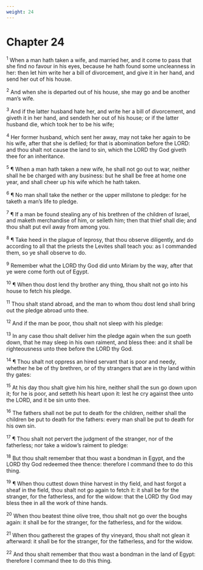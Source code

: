 ```yaml
---
weight: 24
---
```


# Chapter 24

<sup>1</sup> When a man hath taken a wife, and married her, and it come to pass that she find no favour in his eyes, because he hath found some uncleanness in her: then let him write her a bill of divorcement, and give it in her hand, and send her out of his house. 

<sup>2</sup> And when she is departed out of his house, she may go and be another man’s wife. 

<sup>3</sup> And if the latter husband hate her, and write her a bill of divorcement, and giveth it in her hand, and sendeth her out of his house; or if the latter husband die, which took her to be his wife; 

<sup>4</sup> Her former husband, which sent her away, may not take her again to be his wife, after that she is defiled; for that is abomination before the LORD: and thou shalt not cause the land to sin, which the LORD thy God giveth thee for an inheritance. 

<sup>5</sup> ¶ When a man hath taken a new wife, he shall not go out to war, neither shall he be charged with any business: but he shall be free at home one year, and shall cheer up his wife which he hath taken. 

<sup>6</sup> ¶ No man shall take the nether or the upper millstone to pledge: for he taketh a man’s life to pledge. 

<sup>7</sup> ¶ If a man be found stealing any of his brethren of the children of Israel, and maketh merchandise of him, or selleth him; then that thief shall die; and thou shalt put evil away from among you. 

<sup>8</sup> ¶ Take heed in the plague of leprosy, that thou observe diligently, and do according to all that the priests the Levites shall teach you: as I commanded them, so ye shall observe to do. 

<sup>9</sup> Remember what the LORD thy God did unto Miriam by the way, after that ye were come forth out of Egypt. 

<sup>10</sup> ¶ When thou dost lend thy brother any thing, thou shalt not go into his house to fetch his pledge. 

<sup>11</sup> Thou shalt stand abroad, and the man to whom thou dost lend shall bring out the pledge abroad unto thee. 

<sup>12</sup> And if the man be poor, thou shalt not sleep with his pledge: 

<sup>13</sup> In any case thou shalt deliver him the pledge again when the sun goeth down, that he may sleep in his own raiment, and bless thee: and it shall be righteousness unto thee before the LORD thy God. 

<sup>14</sup> ¶ Thou shalt not oppress an hired servant that is poor and needy, whether he be of thy brethren, or of thy strangers that are in thy land within thy gates: 

<sup>15</sup> At his day thou shalt give him his hire, neither shall the sun go down upon it; for he is poor, and setteth his heart upon it: lest he cry against thee unto the LORD, and it be sin unto thee. 

<sup>16</sup> The fathers shall not be put to death for the children, neither shall the children be put to death for the fathers: every man shall be put to death for his own sin. 

<sup>17</sup> ¶ Thou shalt not pervert the judgment of the stranger, nor of the fatherless; nor take a widow’s raiment to pledge: 

<sup>18</sup> But thou shalt remember that thou wast a bondman in Egypt, and the LORD thy God redeemed thee thence: therefore I command thee to do this thing. 

<sup>19</sup> ¶ When thou cuttest down thine harvest in thy field, and hast forgot a sheaf in the field, thou shalt not go again to fetch it: it shall be for the stranger, for the fatherless, and for the widow: that the LORD thy God may bless thee in all the work of thine hands. 

<sup>20</sup> When thou beatest thine olive tree, thou shalt not go over the boughs again: it shall be for the stranger, for the fatherless, and for the widow. 

<sup>21</sup> When thou gatherest the grapes of thy vineyard, thou shalt not glean it afterward: it shall be for the stranger, for the fatherless, and for the widow. 

<sup>22</sup> And thou shalt remember that thou wast a bondman in the land of Egypt: therefore I command thee to do this thing. 


